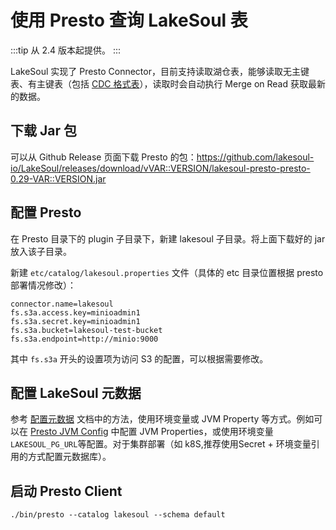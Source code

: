 # 使用 Presto 查询 LakeSoul 表

:::tip
从 2.4 版本起提供。
:::

LakeSoul 实现了 Presto Connector，目前支持读取湖仓表，能够读取无主键表、有主键表（包括 [CDC 格式表](04-cdc-ingestion-table.mdx)），读取时会自动执行 Merge on Read 获取最新的数据。

## 下载 Jar 包
可以从 Github Release 页面下载 Presto 的包：https://github.com/lakesoul-io/LakeSoul/releases/download/vVAR::VERSION/lakesoul-presto-presto-0.29-VAR::VERSION.jar

## 配置 Presto
在 Presto 目录下的 plugin 子目录下，新建 lakesoul 子目录。将上面下载好的 jar 放入该子目录。

新建 `etc/catalog/lakesoul.properties` 文件（具体的 etc 目录位置根据 presto 部署情况修改）：
```properties
connector.name=lakesoul
fs.s3a.access.key=minioadmin1
fs.s3a.secret.key=minioadmin1
fs.s3a.bucket=lakesoul-test-bucket
fs.s3a.endpoint=http://minio:9000
```
其中 `fs.s3a` 开头的设置项为访问 S3 的配置，可以根据需要修改。

## 配置 LakeSoul 元数据
参考 [配置元数据](01-setup-meta-env.md) 文档中的方法，使用环境变量或 JVM Property 等方式。例如可以在 [Presto JVM Config](https://prestodb.io/docs/current/installation/deployment.html#jvm-config) 中配置 JVM Properties，或使用环境变量`LAKESOUL_PG_URL`等配置。对于集群部署（如 k8S,推荐使用Secret + 环境变量引用的方式配置元数据库）。

## 启动 Presto Client
```shell
./bin/presto --catalog lakesoul --schema default
```